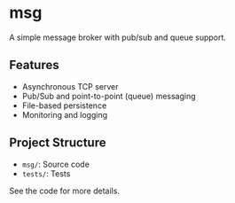 # msg

A simple message broker with pub/sub and queue support.

## Features
- Asynchronous TCP server
- Pub/Sub and point-to-point (queue) messaging
- File-based persistence
- Monitoring and logging

## Project Structure
- `msg/`: Source code
- `tests/`: Tests

See the code for more details.

